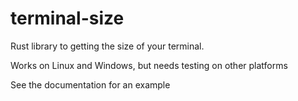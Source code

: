 # terminal-size
Rust library to getting the size of your terminal.

Works on Linux and Windows, but needs testing on other platforms

See the documentation for an example
